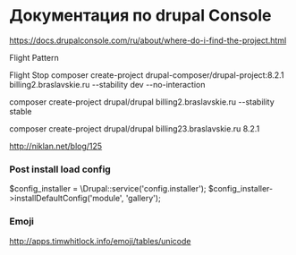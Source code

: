  # Документация по drupal Console
 https://docs.drupalconsole.com/ru/about/where-do-i-find-the-project.html


Flight Pattern

Flight Stop
composer create-project drupal-composer/drupal-project:8.2.1 billing2.braslavskie.ru --stability dev --no-interaction

composer create-project drupal/drupal billing2.braslavskie.ru --stability stable

composer create-project drupal/drupal billing23.braslavskie.ru 8.2.1

http://niklan.net/blog/125

### Post install load config
$config_installer = \Drupal::service('config.installer');
$config_installer->installDefaultConfig('module', 'gallery');

### Emoji
http://apps.timwhitlock.info/emoji/tables/unicode
